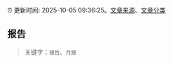 :alarm_clock: 更新时间: 2025-10-05 09:36:25。[文章来源](/README.md)、[文章分类](/TAGS.md)

## 报告


> 关键字：`报告`、`月报`




